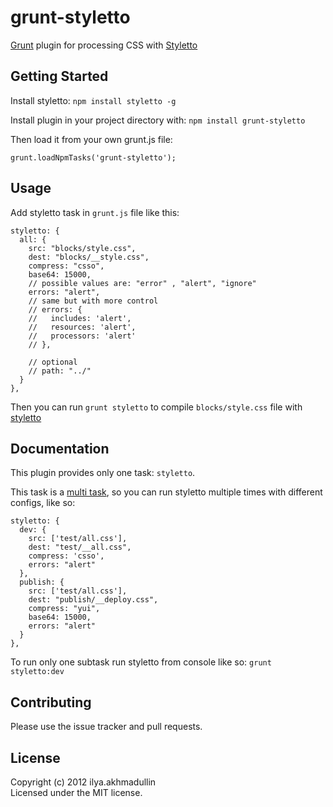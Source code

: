 # grunt-styletto

[Grunt](https://github.com/cowboy/grunt) plugin for processing CSS with [Styletto](https://github.com/jetstyle/styletto)

## Getting Started
Install styletto: `npm install styletto -g`  

Install plugin in your project directory with: `npm install grunt-styletto`  

Then load it from your own grunt.js file:

`grunt.loadNpmTasks('grunt-styletto');`

## Usage
Add styletto task in `grunt.js` file like this:
```
styletto: {
  all: {
    src: "blocks/style.css",
    dest: "blocks/__style.css",
    compress: "csso",
    base64: 15000,
    // possible values are: "error" , "alert", "ignore"
    errors: "alert",
    // same but with more control
    // errors: {
    //   includes: 'alert',
    //   resources: 'alert',
    //   processors: 'alert'
    // },

    // optional
    // path: "../"
  }
},
```
Then you can run `grunt styletto` to compile `blocks/style.css` file with [styletto](https://github.com/jetstyle/styletto)  

## Documentation

This plugin provides only one task: `styletto`.  

This task is a [multi task][types_of_tasks], so you can run styletto multiple times with different configs, like so:  
  
```
styletto: {
  dev: {
    src: ['test/all.css'],
    dest: "test/__all.css",
    compress: 'csso',
    errors: "alert"
  },
  publish: {
    src: ['test/all.css'],
    dest: "publish/__deploy.css",
    compress: "yui",
    base64: 15000,
    errors: "alert"
  }
},
```
To run only one subtask run styletto from console like so: `grunt styletto:dev`  



## Contributing
Please use the issue tracker and pull requests.

## License
Copyright (c) 2012 ilya.akhmadullin  
Licensed under the MIT license.  


[types_of_tasks]: https://github.com/cowboy/grunt/blob/master/docs/types_of_tasks.md